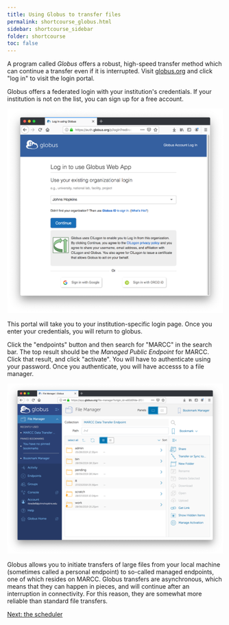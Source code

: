 ```yaml
---
title: Using Globus to transfer files
permalink: shortcourse_globus.html
sidebar: shortcourse_sidebar
folder: shortcourse
toc: false
---
```


A program called *Globus* offers a robust, high-speed transfer method which can continue a transfer even if it is interrupted. Visit [globus.org](https://www.globus.org) and click "log in" to visit the login portal.

Globus offers a federated login with your institution's credentials. If your institution is not on the list, you can sign up for a free account.

![the Globus login portal](figs/snap-globus-auth.png)

This portal will take you to your institution-specific login page. Once you enter your credentials, you will return to globus.

Click the "endpoints" button and then search for "MARCC" in the search bar. The top result should be the *Managed Public Endpoint* for MARCC. Click that result, and click "activate". You will have to authenticate using your password. Once you authenticate, you will have accesss to a file manager.

![the Globus login portal](figs/snap-globus-files.png)

Globus allows you to initiate transfers of large files from your local machine (sometimes called a personal endpoint) to so-called managed endpoints, one of which resides on MARCC. Globus transfers are asynchronous, which means that they can happen in pieces, and will continue after an interruption in connectivity. For this reason, they are somewhat more reliable than standard file transfers.

<a class="btn btn-primary" href="shortcourse_slurm.html">Next: the scheduler</a>
